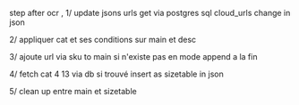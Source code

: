 step after ocr , 
1/
update jsons urls
get via postgres sql cloud_urls
change in json

2/
appliquer cat et ses conditions sur main et desc

3/
ajoute url via sku to main si n'existe pas en mode append a la fin

4/ 
fetch cat 4 13 via db  si trouvé insert as sizetable in json

5/ 
clean up entre main et sizetable

